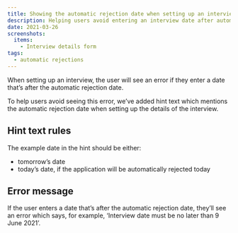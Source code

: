 ```yaml
---
title: Showing the automatic rejection date when setting up an interview
description: Helping users avoid entering an interview date after automatic rejection date
date: 2021-03-26
screenshots:
  items:
    - Interview details form
tags:
  - automatic rejections
---
```


When setting up an interview, the user will see an error if they enter a date that’s after the automatic rejection date.

To help users avoid seeing this error, we’ve added hint text which mentions the automatic rejection date when setting up the details of the interview.

## Hint text rules

The example date in the hint should be either:

- tomorrow’s date
- today’s date, if the application will be automatically rejected today

## Error message

If the user enters a date that’s after the automatic rejection date, they’ll see an error which says, for example, ‘Interview date must be no later than 9 June 2021’.
